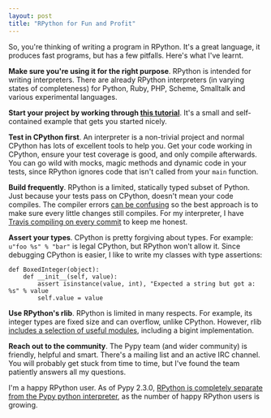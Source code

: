 ```yaml
--- 
layout: post
title: "RPython for Fun and Profit"
---
```


So, you're thinking of writing a program in RPython. It's a great language, it produces fast programs, but has a few pitfalls. Here's what I've learnt.

**Make sure you're using it for the right purpose**. RPython is intended for writing interpreters. There are already RPython interpreters (in varying states of completeness) for Python, Ruby, PHP, Scheme, Smalltalk and various experimental languages.

**Start your project by working through [this tutorial](http://morepypy.blogspot.co.uk/2011/04/tutorial-writing-interpreter-with-pypy.html)**. It's a small and self-contained example that gets you started nicely.

**Test in CPython first**. An interpreter is a non-trivial project and normal CPython has lots of excellent tools to help you. Get your code working in CPython, ensure your test coverage is good, and only compile afterwards. You can go wild with mocks, magic methods and dynamic code in your tests, since RPython ignores code that isn't called from your `main` function.

**Build frequently**. RPython is a limited, statically typed subset of Python. Just because your tests pass on CPython, doesn't mean your code compiles. The compiler errors [can be confusing](https://bitbucket.org/pypy/pypy/issue/1689) so the best approach is to make sure every little changes still compiles. For my interpreter, I have [Travis compiling on every commit](https://github.com/Wilfred/trifle/blob/430f2d9a910cec22cefb2359aa2901d773a3172b/.travis.yml#L13) to keep me honest.

**Assert your types**. CPython is pretty forgiving about types. For example: `u"foo %s" % "bar"` is legal CPython, but RPython won't allow it. Since debugging CPython is easier, I like to write my classes with type assertions:

    def BoxedInteger(object):
        def __init__(self, value):
            assert isinstance(value, int), "Expected a string but got a: %s" % value
            self.value = value

**Use RPython's rlib**. RPython is limited in many respects. For example, its integer types are fixed size and can overflow, unlike CPython. However, rlib [includes a selection of useful modules](https://bitbucket.org/pypy/pypy/src/48e079c6da38d8a6245861844f6ad75fd2ecc86f/rpython/rlib/?at=default), including a bigint implementation.

**Reach out to the community**. The Pypy team (and wider community) is friendly, helpful and smart. There's a mailing list and an active IRC channel. You will probably get stuck from time to time, but I've found the team patiently answers all my questions.

I'm a happy RPython user. As of Pypy 2.3.0, [RPython is completely separate from the Pypy python interpreter](http://doc.pypy.org/en/latest/release-2.3.0.html#new-platforms-and-features), as the number of happy RPython users is growing.
